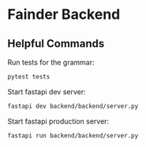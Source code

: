# Fainder Backend

## Helpful Commands

Run tests for the grammar:

```bash
pytest tests
```

Start fastapi dev server:

```bash
fastapi dev backend/backend/server.py
```

Start fastapi production server:

```bash
fastapi run backend/backend/server.py
```
